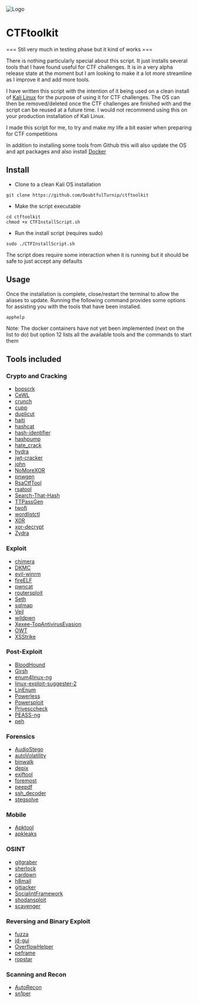 ![Logo](https://github.com/DoubtfulTurnip/DTTermTheme/blob/main/Screenshots/DTLogo.png?raw=true)

# CTFtoolkit

=== Stil very much in testing phase but it kind of works ===

There is nothing particularly special about this script. It just installs several tools that I have found useful for CTF challenges. It is in a very alpha release state at the moment but I am looking to make it a lot more streamline as I improve it and add more tools. 

I have written this script with the intention of it being used on a clean install of [Kali Linux](https://www.kali.org/) for the purpose of using it for CTF challenges. The OS can then be removed/deleted once the CTF challenges are finished with and the script can be reused at a future time. I would not recommend using this on your production installation of Kali Linux.

I made this script for me, to try and make my life a bit easier when preparing for CTF competitions 

In addition to installing some tools from Github this will also update the OS and apt packages and also install [Docker](https://www.docker.com/)


## Install ##

- Clone to a clean Kali OS installation

```
git clone https://github.com/DoubtfulTurnip/ctftoolkit
```

- Make the script executable

```
cd ctftoolkit
chmod +x CTFInstallScript.sh
```

- Run the install script (requires sudo)

```
sudo ./CTFInstallScript.sh
```

The script does require some interaction when it is running but it should be safe to just accept any defaults 


## Usage ##

Once the installation is complete, close/restart the terminal to allow the aliases to update. Running the following command provides some options for assisting you with the tools that have been installed.

```
apphelp
```
Note: The docker containers have not yet been implemented (next on the list to do) but option 12 lists all the available tools and the commands to start them


## Tools included ##


### Crypto and Cracking

- [bopscrk](https://github.com/R3nt0n/bopscrk)
- [CeWL](https://github.com/digininja/CeWL)
- [crunch](https://sourceforge.net/projects/crunch-wordlist/)
- [cupp](https://github.com/Mebus/cupp)
- [duplicut](https://github.com/nil0x42/duplicut)
- [haiti](https://github.com/Orange-Cyberdefense/haiti)
- [hashcat](https://github.com/hashcat/hashcat)
- [hash-identifier](https://github.com/blackploit/hash-identifier)
- [hashpump](https://github.com/bwall/HashPump)
- [hate_crack](https://github.com/trustedsec/hate_crack)
- [hydra](https://github.com/vanhauser-thc/thc-hydra)
- [jwt-cracker](https://github.com/lmammino/jwt-cracker)
- [john](https://www.openwall.com/john/)
- [NoMoreXOR](https://github.com/hiddenillusion/NoMoreXOR)
- [pnwgen](https://github.com/toxydose/pnwgen)
- [RsaCtfTool](https://github.com/Ganapati/RsaCtfTool)
- [rsatool](https://github.com/ius/rsatool)
- [Search-That-Hash](https://github.com/HashPals/Search-That-Hash)
- [TTPassGen](https://github.com/tp7309/TTPassGen)
- [twofi](https://github.com/digininja/twofi)
- [wordlistctl](https://github.com/BlackArch/wordlistctl)
- [X0R](https://github.com/X-Vector/X0R)
- [xor-decrypt](https://github.com/AlexFSmirnov/xor-decrypt)
- [Zydra](https://github.com/hamedA2/Zydra)



### Exploit

- [chimera](https://github.com/tokyoneon/chimera)
- [DKMC](https://github.com/Mr-Un1k0d3r/DKMC)
- [evil-winrm](https://github.com/Hackplayers/evil-winrm)
- [fireELF](https://github.com/rek7/fireELF)
- [pwncat](https://github.com/cytopia/pwncat)
- [routersploit](https://github.com/threat9/routersploit)
- [Seth](https://github.com/SySS-Research/Seth)
- [sqlmap](https://github.com/sqlmapproject/sqlmap)
- [Veil](https://github.com/Veil-Framework/Veil)
- [wildpwn](https://github.com/localh0t/wildpwn)
- [Xexee-TopAntivirusEvasion](https://github.com/persianhydra/Xeexe-TopAntivirusEvasion)
- [OWT](https://github.com/clu3bot/OWT)
- [XSStrike](https://github.com/s0md3v/XSStrike)



### Post-Exploit

- [BloodHound](https://github.com/BloodHoundAD/BloodHound)
- [Girsh](https://github.com/nodauf/Girsh)
- [enum4linux-ng](https://github.com/cddmp/enum4linux-ng)
- [linux-exploit-suggester-2](https://github.com/jondonas/linux-exploit-suggester-2)
- [LinEnum](https://github.com/rebootuser/LinEnum)
- [Powerless](https://github.com/gladiatx0r/Powerless)
- [Powersploit](https://github.com/PowerShellMafia/PowerSploit)
- [Privesccheck](https://github.com/itm4n/PrivescCheck)
- [PEASS-ng](https://github.com/carlospolop/PEASS-ng)
- [peh](https://github.com/melnicek/peh)



### Forensics

- [AudioStego](https://github.com/danielcardeenas/AudioStego)
- [autoVolatility](https://github.com/carlospolop/autoVolatility)
- [binwalk](https://github.com/ReFirmLabs/binwalk)
- [depix](https://github.com/beurtschipper/Depix)
- [exiftool](https://github.com/exiftool/exiftool)
- [foremost](http://foremost.sourceforge.net/)
- [peepdf](https://github.com/jesparza/peepdf)
- [ssh_decoder](https://github.com/jjyg/ssh_decoder)
- [stegsolve](https://github.com/eugenekolo/sec-tools/tree/master/stego/stegsolve/stegsolve)



### Mobile

- [Apktool](https://github.com/iBotPeaches/Apktool)
- [apkleaks](https://github.com/dwisiswant0/apkleaks)



### OSINT

- [gitgraber](https://github.com/hisxo/gitGraber)
- [sherlock](https://github.com/sherlock-project/sherlock)
- [cardpwn](https://github.com/itsmehacker/CardPwn)
- [h8mail](https://github.com/khast3x/h8mail)
- [gitjacker](https://github.com/liamg/gitjacker)
- [SocialintFramework](https://github.com/Pyshios/SocialintFramework)
- [shodansploit](https://github.com/shodansploit/shodansploit)
- [scavenger](https://github.com/rndinfosecguy/Scavenger)



### Reversing and Binary Exploit

- [fuzza](https://github.com/cytopia/fuzza)
- [jd-gui](https://github.com/java-decompiler/jd-gui)
- [OverflowHelper](https://github.com/rhuss623/OverflowHelper)
- [peframe](https://github.com/guelfoweb/peframe)
- [ropstar](https://github.com/xct/ropstar)



### Scanning and Recon

- [AutoRecon](https://github.com/Tib3rius/AutoRecon)
- [sn1per](https://github.com/1N3/Sn1per)

